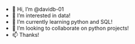 - 👋 Hi, I’m @davidb-01
- 👀 I’m interested in data!
- 🌱 I’m currently learning python and SQL!
- 💞️ I’m looking to collaborate on python projects!
- 📫 Thanks!

<!---
davidb-01/davidb-01 is a ✨ special ✨ repository because its `README.md` (this file) appears on your GitHub profile.
You can click the Preview link to take a look at your changes.
--->
